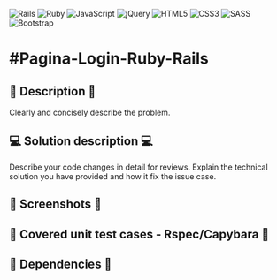 <p>
    <img alt="Rails" src="https://img.shields.io/badge/rails%20-%23CC0000.svg?&style=for-the-badge&logo=ruby-on-rails&logoColor=white%22/%3E">
    <img alt="Ruby" src="https://img.shields.io/badge/ruby-%23CC342D.svg?&style=for-the-badge&logo=ruby&logoColor=white%22/%3E">
    <img alt="JavaScript" src="https://img.shields.io/badge/javascript%20-%23323330.svg?&style=for-the-badge&logo=javascript&logoColor=%23F7DF1E%22/%3E">
    <img alt="jQuery" src="https://img.shields.io/badge/jquery%20-%230769AD.svg?&style=for-the-badge&logo=jquery&logoColor=white%22/%3E">
    <img alt="HTML5" src="https://img.shields.io/badge/html5%20-%23E34F26.svg?&style=for-the-badge&logo=html5&logoColor=white%22/%3E">
    <img alt="CSS3" src="https://img.shields.io/badge/css3%20-%231572B6.svg?&style=for-the-badge&logo=css3&logoColor=white%22/%3E">
    <img alt="SASS" src="https://img.shields.io/badge/SASS%20-hotpink.svg?&style=for-the-badge&logo=SASS&logoColor=white%22/%3E">
    <img alt="Bootstrap" src="https://img.shields.io/badge/bootstrap%20-%23563D7C.svg?&style=for-the-badge&logo=bootstrap&logoColor=white%22/%3E">
</p>


<h1>#Pagina-Login-Ruby-Rails</h1>

## :gem: Description :gem:
Clearly and concisely describe the problem. 

## :computer: Solution description :computer:
Describe your code changes in detail for reviews. Explain the technical solution you have provided and how it fix the issue case.

## :shark: Screenshots 	:shark:

## :metal: Covered unit test cases - Rspec/Capybara :metal:

## :handshake: Dependencies :handshake: